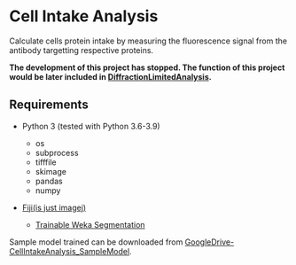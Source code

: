 # Cell Intake Analysis
Calculate cells protein intake by measuring the fluorescence signal from the antibody targetting respective proteins.

**The development of this project has stopped. The function of this project would be later included in [DiffractionLimitedAnalysis](https://github.com/zengjiexia/DiffractionLimitedAnalysis).**

Requirements
------------

- Python 3 (tested with Python 3.6-3.9)
	- os
	- subprocess
	- tifffile
	- skimage
	- pandas
	- numpy

- [Fiji(is just imagej)](https://imagej.net/Fiji) 
	- [Trainable Weka Segmentation](https://imagej.net/Trainable_Weka_Segmentation)

Sample model trained can be downloaded from [GoogleDrive-CellIntakeAnalysis_SampleModel](https://drive.google.com/drive/folders/1uO5aMmNdodkQB88LmyAVp_7Uf4RMtvT-?usp=sharing).
